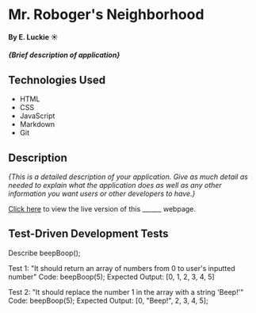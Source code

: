 # Mr. Roboger's Neighborhood

#### By E. Luckie ☀️

#### _{Brief description of application}_

## Technologies Used

* HTML
* CSS
* JavaScript
* Markdown
* Git

## Description

_{This is a detailed description of your application. Give as much detail as needed to explain what the application does as well as any other information you want users or other developers to have.}_

[Click here](https://eluckie.github.io/_______/) to view the live version of this ______ webpage.

## Test-Driven Development Tests
Describe beepBoop();

Test 1: "It should return an array of numbers from 0 to user's inputted number"
Code: beepBoop(5);
Expected Output: [0, 1, 2, 3, 4, 5]

Test 2: "It should replace the number 1 in the array with a string 'Beep!'"
Code: beepBoop(5);
Expected Output: [0, "Beep!", 2, 3, 4, 5];

